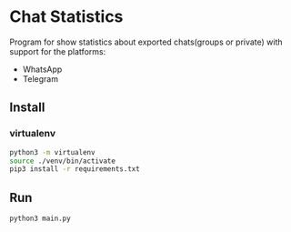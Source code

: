 # Chat Statistics
Program for show statistics about exported chats(groups or private) with support for the platforms:
- WhatsApp
- Telegram

## Install

### virtualenv
```bash
python3 -m virtualenv
source ./venv/bin/activate
pip3 install -r requirements.txt
```

## Run
```bash
python3 main.py
```
